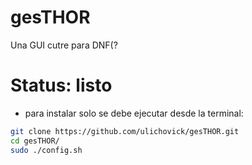 # gesTHOR
Una GUI cutre para DNF(?

# Status: listo 
  - para instalar solo se debe ejecutar desde la terminal:

```sh
git clone https://github.com/ulichovick/gesTHOR.git
cd gesTHOR/
sudo ./config.sh
```
